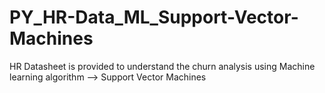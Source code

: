 # PY_HR-Data_ML_Support-Vector-Machines
HR Datasheet is provided to understand the churn analysis using Machine learning algorithm --> Support Vector Machines

